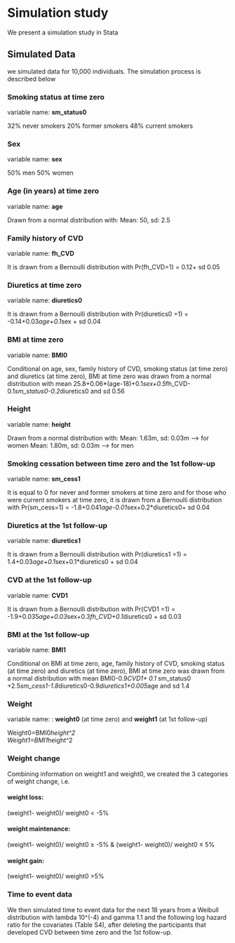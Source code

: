 # Simulation study

We present a simulation study in Stata

## Simulated Data

we simulated data for 10,000 individuals. The simulation process is described below

### Smoking status at time zero
variable name: **sm_status0** 

32% never smokers
20% former smokers
48% current smokers

### Sex
variable name: **sex**

50% men
50% women

### Age (in years) at time zero
variable name: **age**

Drawn from a normal distribution with: Mean: 50, sd: 2.5

###  Family history of CVD
variable name: **fh_CVD**

It is drawn from a Bernoulli distribution with 
Pr(fh_CVD=1) = 0.12+ sd 0.05

###  Diuretics at time zero
variable name: **diuretics0**

It is drawn from a Bernoulli distribution with 
Pr(diuretics0 =1) = -0.14+0.03*age+0.1*sex + sd 0.04

### BMI at time zero
variable name: **BMI0**

Conditional on age, sex, family history of CVD, smoking status (at time zero) and diuretics (at time zero), BMI at time zero was drawn from a normal distribution with mean 25.8+0.06*(age-18)+0.1*sex+0.5*fh_CVD-0.1*sm_status0-0.2*diuretics0 and sd 0.56

### Height 
variable name: **height**

Drawn from a normal distribution with: 
Mean: 1.63m, sd: 0.03m --> for women
Mean: 1.80m, sd: 0.03m --> for men

### Smoking cessation between time zero and the 1st follow-up
variable name: **sm_cess1**

It is equal to 0 for never and former smokers at time zero and for those who were current smokers at time zero, it is drawn from a Bernoulli distribution with 
Pr(sm_cess=1) = -1.8+0.041*age-0.01*sex+0.2*diuretics0+ sd 0.04

### Diuretics at the 1st follow-up
variable name: **diuretics1**

It is drawn from a Bernoulli distribution with 
Pr(diuretics1 =1) = 1.4+0.03*age+0.1*sex+0.1*diuretics0 + sd 0.04
	
### CVD at the 1st follow-up
variable name: **CVD1**

It is drawn from a Bernoulli distribution with 
Pr(CVD1 =1) = -1.9+0.035*age+0.03*sex+0.3*fh_CVD+0.1*diuretics0 + sd 0.03

### BMI at the 1st follow-up
variable name: **BMI1**

Conditional on BMI at time zero, age, family history of CVD, smoking status (at time zero) and diuretics (at time zero), BMI at time zero was drawn from a normal distribution with mean 
BMI0-0.9*CVD1+ 0.1* sm_status0 +2.5*sm_cess1-1.8*diuretics0-0.9*diuretics1+0.005*age and sd 1.4

### Weight
variable name: : **weight0** (at time zero) and **weight1** (at 1st follow-up)

Weight0=BMI0*height^2   
Weight1=BMI1*height^2

### Weight change
Combining information on weight1 and weight0, we created the 3 categories of weight change, i.e.
#### weight loss:
(weight1- weight0)/ weight0 < -5%

#### weight maintenance: 
(weight1- weight0)/ weight0 ≥ -5% & (weight1- weight0)/ weight0 ≤ 5%

#### weight gain:
(weight1- weight0)/ weight0 >5%

### Time to event data
We then simulated time to event data for the next 18 years from a Weibull distribution with lambda 10^(-4) and gamma 1.1 and the following log hazard ratio for the covariates (Table S4), after deleting the participants that developed CVD between time zero and the 1st follow-up.
